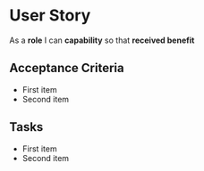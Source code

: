 # User Story

As a **role** I can **capability** so that **received benefit**

## Acceptance Criteria
- First item
- Second item


## Tasks
- First item
- Second item


